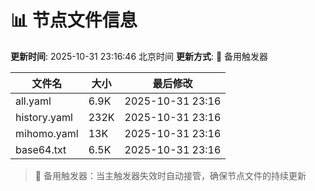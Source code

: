 # 📊 节点文件信息

**更新时间**: 2025-10-31 23:16:46 北京时间
**更新方式**: 🔄 备用触发器

| 文件名 | 大小 | 最后修改 |
|--------|------|----------|
| all.yaml | 6.9K | 2025-10-31 23:16 |
| history.yaml | 232K | 2025-10-31 23:16 |
| mihomo.yaml | 13K | 2025-10-31 23:16 |
| base64.txt | 6.5K | 2025-10-31 23:16 |

> 🔄 备用触发器：当主触发器失效时自动接管，确保节点文件的持续更新
